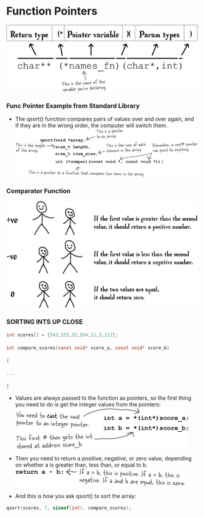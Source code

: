 # Function Pointers

![](img/1.png)

### Func Pointer Example from Standard Library
* The qsort() function compares pairs of values over and over again, and if they are in the wrong order, the computer will switch them.
  ![](img/qsort.jpg)

### Comparator Function
![](img/comparator.jpg)

### SORTING INTS UP CLOSE

```c
int scores[] = {543,323,32,554,11,3,112};

int compare_scores(const void* score_a, const void* score_b)

{
  
...

}

```

* Values are always passed to the function as pointers, so the first thing you need to do is get the integer values from the pointers:
  ![](img/1.jpg)
  
* Then you need to return a positive, negative, or zero value, depending on whether a is greater than, less than, or equal to b.
  ![](img/2.jpg)
  
* And this is how you ask qsort() to sort the array:
```c
qsort(scores, 7, sizeof(int), compare_scores);
```

